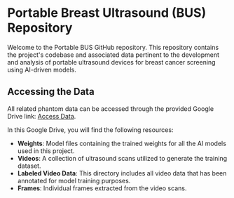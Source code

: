 # Portable Breast Ultrasound (BUS) Repository

Welcome to the Portable BUS GitHub repository. This repository contains the project's codebase and associated data pertinent to the development and analysis of portable ultrasound devices for breast cancer screening using AI-driven models.

## Accessing the Data

All related phantom data can be accessed through the provided Google Drive link: [Access Data](https://drive.google.com/drive/folders/1GEfqTNpqRxtoa7ZFWf0sUR2UEEZBNHkk?usp=sharing).

In this Google Drive, you will find the following resources:

- **Weights**: Model files containing the trained weights for all the AI models used in this project.
- **Videos**: A collection of ultrasound scans utilized to generate the training dataset.
- **Labeled Video Data**: This directory includes all video data that has been annotated for model training purposes.
- **Frames**: Individual frames extracted from the video scans.

